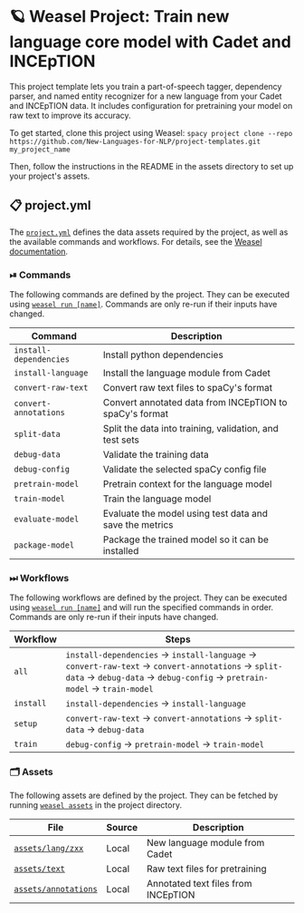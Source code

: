 <!-- WEASEL: AUTO-GENERATED DOCS START (do not remove) -->

# 🪐 Weasel Project: Train new language core model with Cadet and INCEpTION

This project template lets you train a part-of-speech tagger, dependency parser, and named entity recognizer for a new language from your Cadet and INCEpTION data. It includes configuration for pretraining your model on raw text to improve its accuracy.

To get started, clone this project using Weasel:
`spacy project clone --repo https://github.com/New-Languages-for-NLP/project-templates.git my_project_name`

Then, follow the instructions in the README in the assets directory to set up your project's assets.


## 📋 project.yml

The [`project.yml`](project.yml) defines the data assets required by the
project, as well as the available commands and workflows. For details, see the
[Weasel documentation](https://github.com/explosion/weasel).

### ⏯ Commands

The following commands are defined by the project. They
can be executed using [`weasel run [name]`](https://github.com/explosion/weasel/tree/main/docs/cli.md#rocket-run).
Commands are only re-run if their inputs have changed.

| Command | Description |
| --- | --- |
| `install-dependencies` | Install python dependencies |
| `install-language` | Install the language module from Cadet |
| `convert-raw-text` | Convert raw text files to spaCy's format |
| `convert-annotations` | Convert annotated data from INCEpTION to spaCy's format |
| `split-data` | Split the data into training, validation, and test sets |
| `debug-data` | Validate the training data |
| `debug-config` | Validate the selected spaCy config file |
| `pretrain-model` | Pretrain context for the language model |
| `train-model` | Train the language model |
| `evaluate-model` | Evaluate the model using test data and save the metrics |
| `package-model` | Package the trained model so it can be installed |

### ⏭ Workflows

The following workflows are defined by the project. They
can be executed using [`weasel run [name]`](https://github.com/explosion/weasel/tree/main/docs/cli.md#rocket-run)
and will run the specified commands in order. Commands are only re-run if their
inputs have changed.

| Workflow | Steps |
| --- | --- |
| `all` | `install-dependencies` &rarr; `install-language` &rarr; `convert-raw-text` &rarr; `convert-annotations` &rarr; `split-data` &rarr; `debug-data` &rarr; `debug-config` &rarr; `pretrain-model` &rarr; `train-model` |
| `install` | `install-dependencies` &rarr; `install-language` |
| `setup` | `convert-raw-text` &rarr; `convert-annotations` &rarr; `split-data` &rarr; `debug-data` |
| `train` | `debug-config` &rarr; `pretrain-model` &rarr; `train-model` |

### 🗂 Assets

The following assets are defined by the project. They can
be fetched by running [`weasel assets`](https://github.com/explosion/weasel/tree/main/docs/cli.md#open_file_folder-assets)
in the project directory.

| File | Source | Description |
| --- | --- | --- |
| [`assets/lang/zxx`](assets/lang/zxx) | Local | New language module from Cadet |
| [`assets/text`](assets/text) | Local | Raw text files for pretraining |
| [`assets/annotations`](assets/annotations) | Local | Annotated text files from INCEpTION |

<!-- WEASEL: AUTO-GENERATED DOCS END (do not remove) -->
